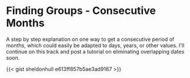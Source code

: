 # Finding Groups - Consecutive Months


A step by step explanation on one way to get a consecutive period of months, which could easily be adapted to days, years, or other values. I&#39;ll continue on this track and post a tutorial on eliminating overlapping dates soon.

{{&lt; gist sheldonhull  e613ff857b5ae3ad9167 &gt;}}

